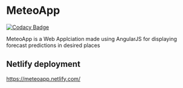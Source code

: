 # MeteoApp

[![Codacy Badge](https://api.codacy.com/project/badge/Grade/eee470080b424556961fa8c9481e89cd)](https://app.codacy.com/app/jLagosCarrera/MeteoApp?utm_source=github.com&utm_medium=referral&utm_content=jLagosCarrera/MeteoApp&utm_campaign=Badge_Grade_Dashboard)

MeteoApp is a Web Applciation made using AngularJS for displaying forecast predictions in desired places

## Netlify deployment

https://meteoapp.netlify.com/